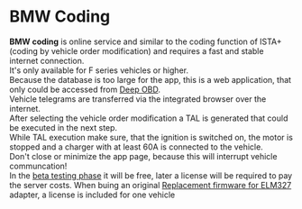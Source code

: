 # BMW Coding
**BMW coding** is online service and similar to the coding function of ISTA+ (coding by vehicle order modification) and requires a fast and stable internet connection.  
It's only available for F series vehicles or higher.  
Because the database is too large for the app, this is a web application, that only could be accessed from [Deep OBD](Deep_OBD_for_BMW_and_VAG.md).  
Vehicle telegrams are transferred via the integrated browser over the internet.  
After selecting the vehicle order modification a TAL is generated that could be executed in the next step.  
While TAL execution make sure, that the ignition is switched on, the motor is stopped and a charger with at least 60A is connected to the vehicle.  
Don't close or minimize the app page, because this will interrupt vehicle communcation!  
In the [beta testing phase](https://play.google.com/apps/testing/de.holeschak.bmw_deep_obd) it will be free, later a license will be required to pay the server costs.
When buing an original [Replacement firmware for ELM327](Replacement_firmware_for_ELM327.md#buy-a-preprogrammed-adapter) adapter, a license is included for one vehicle
